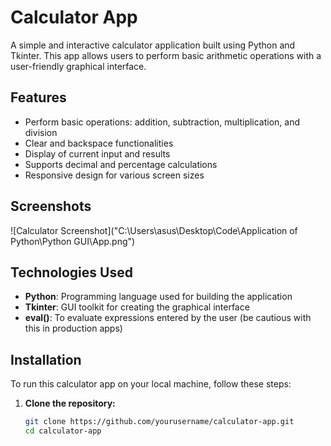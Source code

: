 # Calculator App

A simple and interactive calculator application built using Python and Tkinter. This app allows users to perform basic arithmetic operations with a user-friendly graphical interface.

## Features

- Perform basic operations: addition, subtraction, multiplication, and division
- Clear and backspace functionalities
- Display of current input and results
- Supports decimal and percentage calculations
- Responsive design for various screen sizes

## Screenshots

![Calculator Screenshot]("C:\Users\asus\Desktop\Code\Application of Python\Python GUI\App.png")

## Technologies Used

- **Python**: Programming language used for building the application
- **Tkinter**: GUI toolkit for creating the graphical interface
- **eval()**: To evaluate expressions entered by the user (be cautious with this in production apps)

## Installation

To run this calculator app on your local machine, follow these steps:

1. **Clone the repository:**
   ```bash
   git clone https://github.com/yourusername/calculator-app.git
   cd calculator-app
